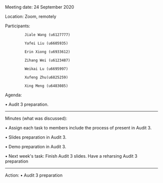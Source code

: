 Meeting date: 24 September 2020

Location: Zoom, remotely

Participants:

             Jiale Wang (u6127777)
    
             Yafei Liu (u6605935)
    
             Erin Xiong (u6933612)
    
             Zihang Wei (u6123487)
    
             Weikai Lu (u6695997)
    
             Xufeng Zhu(u6825259)

             Xing Meng (u6483085)

Agenda: 

•	Audit 3 preparation.
__________________________________________________________________________________

Minutes (what was discussed): 

•	Assign each task to members include the process of present in Audit 3.

•	Slides preparation in Audit 3.

•   Demo preparation in Audit 3.


•	Next week's task: Finish Audit 3 slides.
                      Have a reharsing Audit 3 preparation

__________________________________________________________________________________

Action: 
•	Audit 3 preparation